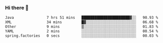 ### Hi there 👋

<!--
**urzz/urzz** is a ✨ _special_ ✨ repository because its `README.md` (this file) appears on your GitHub profile.

Here are some ideas to get you started:

- 🔭 I’m currently working on ...
- 🌱 I’m currently learning ...
- 👯 I’m looking to collaborate on ...
- 🤔 I’m looking for help with ...
- 💬 Ask me about ...
- 📫 How to reach me: ...
- 😄 Pronouns: ...
- ⚡ Fun fact: ...
-->

<!--START_SECTION:waka-->

```txt
Java               7 hrs 51 mins   ██████████████████████▓░░   90.93 %
XML                34 mins         █▓░░░░░░░░░░░░░░░░░░░░░░░   06.68 %
Other              9 mins          ▒░░░░░░░░░░░░░░░░░░░░░░░░   01.83 %
YAML               2 mins          ░░░░░░░░░░░░░░░░░░░░░░░░░   00.54 %
spring.factories   0 secs          ░░░░░░░░░░░░░░░░░░░░░░░░░   00.03 %
```

<!--END_SECTION:waka-->
